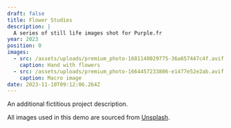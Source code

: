 ```yaml
---
draft: false
title: Flower Studies
description: |
  A series of still life images shot for Purple.fr
year: 2023
position: 0
images:
  - src: /assets/uploads/premium_photo-1681140029775-36a657447c4f.avif
    caption: Hand with flowers
  - src: /assets/uploads/premium_photo-1664457233806-e1477e52e2ab.avif
    caption: Macro image
date: 2023-11-10T09:12:06.264Z
---
```

An additional fictitious project description.

All images used in this demo are sourced from [Unsplash](https://unsplash.com/).
